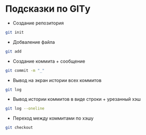 # Подсказки по GITу

* Создание репозитория 
```sh 
git init
```
* Добваление файла
```sh
git add
```
* Создание коммита + сообщение
```sh
git commit -m "_"
```
* Вывод на экран истории всех коммитов
```sh
git log
```
* Вывод истории коммитов в виде строки + урезанный хэш 
```sh
git log --oneline
```
* Переход между коммитами по хэшу
```sh
git checkout
```

